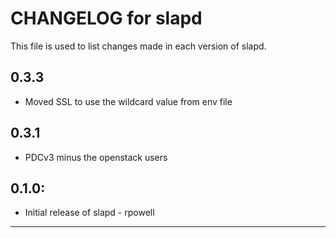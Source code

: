 # CHANGELOG for slapd

This file is used to list changes made in each version of slapd.
## 0.3.3
* Moved SSL to use the wildcard value from env file

## 0.3.1
*  PDCv3 minus the openstack users

## 0.1.0:

* Initial release of slapd - rpowell

- - -
